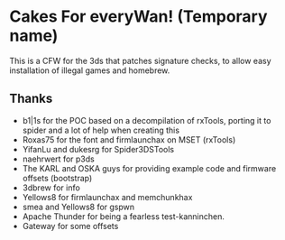 Cakes For everyWan! (Temporary name)
====================================

This is a CFW for the 3ds that patches signature checks, to allow easy installation of illegal games and homebrew.

Thanks
------

* b1|1s for the POC based on a decompilation of rxTools, porting it to spider and a lot of help when creating this
* Roxas75 for the font and firmlaunchax on MSET (rxTools)
* YifanLu and dukesrg for Spider3DSTools
* naehrwert for p3ds
* The KARL and OSKA guys for providing example code and firmware offsets (bootstrap)
* 3dbrew for info
* Yellows8 for firmlaunchax and memchunkhax
* smea and Yellows8 for gspwn
* Apache Thunder for being a fearless test-kanninchen.
* Gateway for some offsets
